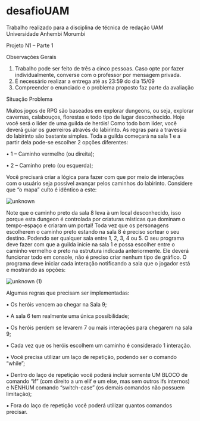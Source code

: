 # desafioUAM
Trabalho realizado para a disciplina de técnica de redação UAM
Universidade Anhembi Morumbi

Projeto N1 – Parte 1

Observações Gerais

1. Trabalho pode ser feito de três a cinco pessoas. Caso opte por fazer individualmente, converse
com o professor por mensagem privada.
2. É necessário realizar a entrega até as 23:59 do dia 15/09
3. Compreender o enunciado e o problema proposto faz parte da avaliação


Situação Problema

Muitos jogos de RPG são baseados em explorar dungeons, ou seja, explorar cavernas,
calabouços, florestas e todo tipo de lugar desconhecido.
Hoje você será o líder de uma guilda de heróis!
Como todo bom líder, você deverá guiar os guerreiros através do labirinto.
As regras para a travessia do labirinto são bastante simples. Toda a guilda começará na
sala 1 e a partir dela pode-se escolher 2 opções diferentes:

• 1 – Caminho vermelho (ou direita);

• 2 – Caminho preto (ou esquerda);

Você precisará criar a lógica para fazer com que por meio de interações com o usuário
seja possível avançar pelos caminhos do labirinto. Considere que “o mapa” culto é
idêntico a este:

![unknown](https://user-images.githubusercontent.com/72165678/133164620-35c3c325-84e4-4ee3-ad8d-42d6eac1cd2a.png)


Note que o caminho preto da sala 8 leva à um local desconhecido, isso porque esta
dungeon é controlada por criaturas místicas que dominam o tempo-espaço e criaram
um portal! Toda vez que os personagens escolherem o caminho preto estando na sala
8 é preciso sortear o seu destino.
Podendo ser qualquer sala entre 1, 2, 3, 4 ou 5.
O seu programa deve fazer com que a guilda inicie na sala 1 e possa escolher entre o
caminho vermelho e preto na estrutura indicada anteriormente. Ele deverá funcionar
todo em console, não é preciso criar nenhum tipo de gráfico.
O programa deve iniciar cada interação notificando a sala que o jogador está e mostrando as
opções:

![unknown (1)](https://user-images.githubusercontent.com/72165678/133164678-3ca4e256-d223-4fc5-9578-7e530a7cc187.png)


Algumas regras que precisam ser implementadas:

▪ Os heróis vencem ao chegar na Sala 9;

▪ A sala 6 tem realmente uma única possibilidade;

▪ Os heróis perdem se levarem 7 ou mais interações para chegarem na sala 9;

▪ Cada vez que os heróis escolhem um caminho é considerado 1 interação.

▪ Você precisa utilizar um laço de repetição, podendo ser o comando “while”;

▪ Dentro do laço de repetição você poderá incluir somente UM BLOCO de comando “if”
(com direito a um elif e um else, mas sem outros ifs internos) e NENHUM comando
“switch-case” (os demais comandos não possuem limitação);

▪ Fora do laço de repetição você poderá utilizar quantos comandos precisar.
